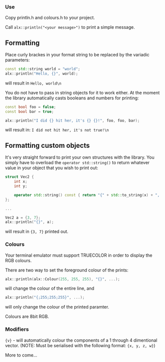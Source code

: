 ### Use

Copy println.h and colours.h to your project.

Call `alx::println("<your message>")` to print a simple message.

## Formatting

Place curly brackes in your format string to be replaced by the variadic parameters:

```c++
const std::string world = "world";
alx::println("Hello, {}", world);

```
will result in `Hello, world\n`

You do not have to pass in string objects for it to work either. At the moment the library automatically casts booleans and numbers for printing:

```c++
const bool foo = false;
const bool bar = true;

alx::println("I did {} hit her, it's {} {}!", foo, foo, bar);

```

will result in: `I did not hit her, it's not true!\n`


## Formatting custom objects

It's very straight forward to print your own structures with the library. You simply have to overload the `operator std::string()` to return whatever value in your object that you wish to print out: 

```c++
struct Vec2 {
    int x;
    int y;

    operator std::string() const { return "{" + std::to_string(x) + ", " + std::to_string(y) + "}"
};

...

Vec2 a = {3, 7};
alx::println("{}", a);
```

will result in `{3, 7}` printed out.


### Colours

Your terminal emulator must support TRUECOLOR in order to display the RGB colours.

There are two way to set the foreground colour of the prints:

```c++
alx::println(alx::Colour(255, 255, 255), "{}", ...);
```
will change the colour of the entire line, and
```c++
alx::println("{;255;255;255}", ...);
```
will only change the colour of the printed paramter.

Colours are 8bit RGB.


### Modifiers

`{v}` - will automatically colour the components of a 1 through 4 dimentional vector. (NOTE: Must be serialised with the following format: `{x, y, z, w}`)

More to come...



